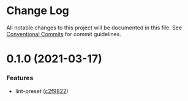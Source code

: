 # Change Log

All notable changes to this project will be documented in this file.
See [Conventional Commits](https://conventionalcommits.org) for commit guidelines.

# 0.1.0 (2021-03-17)


### Features

* lint-preset ([c2f9822](https://github.com/osdoc-dev/lint-preset/commit/c2f9822bb8fc5be0edc19681ffc8f28d850e0897))
